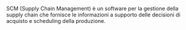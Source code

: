 SCM (Supply Chain Management) è un software per la gestione della supply chain che fornisce le informazioni a supporto delle decisioni di acquisto e scheduling della produzione.